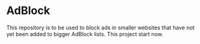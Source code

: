 # AdBlock
This repository is to be used to block ads in smaller websites that have not yet been added to bigger AdBlock lists. This project start now.

